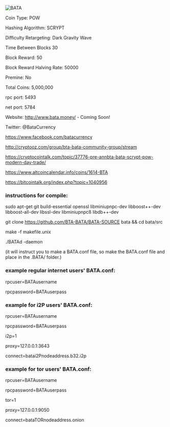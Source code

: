 ![BATA](https://github.com/justinvforvendetta/BATA-SOURCE/blob/master/bata.png)

Coin Type: POW

Hashing Algorithm: SCRYPT

Difficulty Retargeting: Dark Gravity Wave

Time Between Blocks  30

Block Reward: 50

Block Reward Halving Rate: 50000

Premine: No

Total Coins: 5,000,000

rpc port: 5493

net port: 5784

Website: http://www.bata.money/ - Coming Soon!

Twitter: @BataCurrency

https://www.facebook.com/batacurrency

http://cryptooz.com/group/bta-bata-community-group/stream

https://cryptocointalk.com/topic/37776-pre-annbta-bata-scrypt-pow-modern-day-trade/

https://www.altcoincalendar.info/coins/1614-BTA

https://bitcointalk.org/index.php?topic=1040956


### instructions for compile: 

sudo apt-get git build-essential openssl libminiupnpc-dev libboost++-dev libboost-all-dev libssl-dev libminiupnpc8 libdb++-dev

git clone https://github.com/BTA-BATA/BATA-SOURCE bata && cd bata/src

make -f makefile.unix

./BATAd -daemon

(it will instruct you to make a BATA.conf file, so make the BATA.conf file and place in the .BATA/ folder.)

### example regular internet users' BATA.conf:

rpcuser=BATAusername

rpcpassword=BATAuserpass

### example for i2P users' BATA.conf:

rpcuser=BATAusername

rpcpassword=BATAuserpass

i2p=1

proxy=127.0.0.1:3643

connect=batai2Pnodeaddress.b32.i2p

### example for tor users' BATA.conf:

rpcuser=BATAusername

rpcpassword=BATAuserpass

tor=1

proxy=127.0.0.1:9050

connect=bataTORnodeaddress.onion

